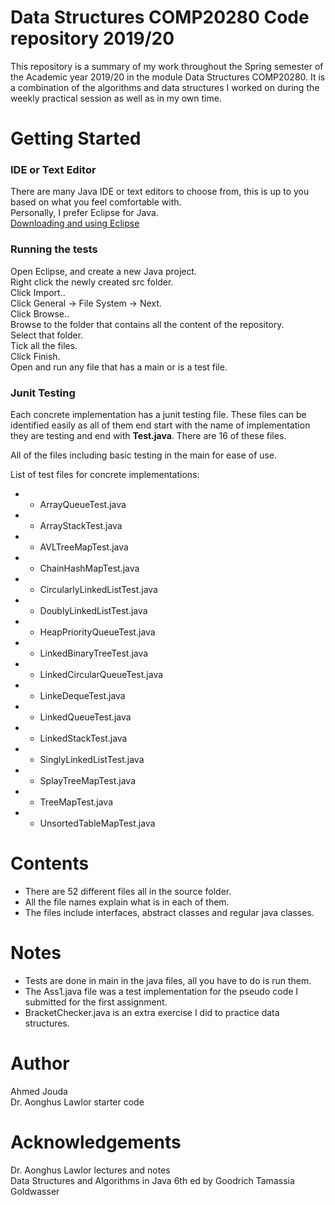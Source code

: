 # Data Structures COMP20280 Code repository 2019/20
This repository is a summary of my work throughout the Spring semester of the Academic year 2019/20 in the module Data Structures COMP20280. It is a combination of the algorithms and data structures I worked on during the weekly practical session as well as in my own time.

# Getting Started

### IDE or Text Editor
There are many Java IDE or text editors to choose from, this is up to you based on what you feel comfortable with.<br />
Personally, I prefer Eclipse for Java.<br />
[Downloading and using Eclipse](https://www.eclipse.org/downloads/)<br />

### Running the tests
Open Eclipse, and create a new Java project.<br />
Right click the newly created src folder.<br />
Click Import..<br />
Click General -> File System -> Next.<br />
Click Browse..<br />
Browse to the folder that contains all the content of the repository.<br />
Select that folder.<br />
Tick all the files.<br />
Click Finish.<br />
Open and run any file that has a main or is a test file.<br />

### Junit Testing
Each concrete implementation has a junit testing file. These files can be identified easily as all of them end start with the name of implementation they are testing and end with **Test.java**. There are 16 of these files.<br />

All of the files including basic testing in the main for ease of use.<br />

List of test files for concrete implementations:<br />
- - ArrayQueueTest.java
- - ArrayStackTest.java
- - AVLTreeMapTest.java
- - ChainHashMapTest.java
- - CircularlyLinkedListTest.java
- - DoublyLinkedListTest.java
- - HeapPriorityQueueTest.java
- - LinkedBinaryTreeTest.java
- - LinkedCircularQueueTest.java
- - LinkeDequeTest.java
- - LinkedQueueTest.java
- - LinkedStackTest.java
- - SinglyLinkedListTest.java
- - SplayTreeMapTest.java
- - TreeMapTest.java
- - UnsortedTableMapTest.java

# Contents
- There are 52 different files all in the source folder.
- All the file names explain what is in each of them.
- The files include interfaces, abstract classes and regular java classes.

# Notes
- Tests are done in main in the java files, all you have to do is run them.
- The Ass1.java file was a test implementation for the pseudo code I submitted for the first assignment.
- BracketChecker.java is an extra exercise I did to practice data structures.

# Author 
Ahmed Jouda<br />
Dr. Aonghus Lawlor starter code<br />

# Acknowledgements
Dr. Aonghus Lawlor lectures and notes<br />
Data Structures and Algorithms in Java 6th ed by Goodrich Tamassia Goldwasser<br />




